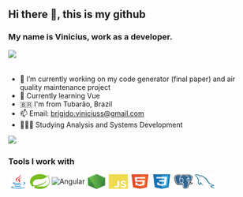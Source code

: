 ## Hi there 👋, this is my github

### My name is Vinicius, work as a developer.

<div>
    <a href="https://www.linkedin.com/in/vinicius-brigido" target="_blank">
        <img src="https://img.shields.io/badge/-LinkedIn-%230077B5?style=for-the-badge&logo=linkedin&logoColor=white" target="_blank">
    </a> 
</div>

<br/>

- 🔭 I’m currently working on my code generator (final paper) and air quality maintenance project
- 🌱 Currently learning Vue
- :brazil: I'm from Tubarão, Brazil
- 📫 Email: brigido.viniciuss@gmail.com
- 👨🏽‍🎓 Studying Analysis and Systems Development

 <div>
  <a href="https://www.linkedin.com/in/vinicius-brigido"></a>
  <img height="200em" src="https://github-readme-stats.vercel.app/api/top-langs/?username=viniciusbrigido&layout=compact&langs_count=7&theme=dark"/>
</div>

<div>
    
### Tools I work with

  <img align="center" alt="Java" height="30" width="40" src="https://raw.githubusercontent.com/devicons/devicon/master/icons/java/java-original.svg">
  <img align="center" alt="Spring" height="30" width="40" src="https://raw.githubusercontent.com/devicons/devicon/master/icons/spring/spring-original.svg">
  <img align="center" alt="Angular" src="https://raw.githubusercontent.com/DaanDeSmedt/awesome-angular/master/angular.svg?sanitize=true" width="35" height="45">
  <img align="center" alt="Nodejs" height="30" width="40" src="https://raw.githubusercontent.com/devicons/devicon/master/icons/nodejs/nodejs-original.svg">
  <img align="center" alt="JavaScript" height="30" width="40" src="https://raw.githubusercontent.com/devicons/devicon/master/icons/javascript/javascript-plain.svg">
  <img align="center" alt="HTML" height="30" width="40" src="https://raw.githubusercontent.com/devicons/devicon/master/icons/html5/html5-original.svg">
  <img align="center" alt="CSS" height="30" width="40" src="https://raw.githubusercontent.com/devicons/devicon/master/icons/css3/css3-original.svg">
  <img align="center" alt="PostgreSQL" height="30" width="40" src="https://raw.githubusercontent.com/devicons/devicon/master/icons/postgresql/postgresql-original.svg">
  <img align="center" alt="MySQL" height="30" width="40" src="https://raw.githubusercontent.com/devicons/devicon/master/icons/mysql/mysql-original.svg">
</div>
